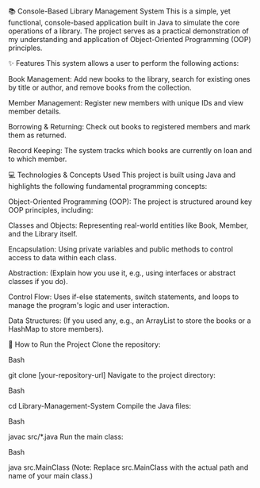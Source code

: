 📚 Console-Based Library Management System
This is a simple, yet functional, console-based application built in Java to simulate the core operations of a library. The project serves as a practical demonstration of my understanding and application of Object-Oriented Programming (OOP) principles.

✨ Features
This system allows a user to perform the following actions:

Book Management: Add new books to the library, search for existing ones by title or author, and remove books from the collection.

Member Management: Register new members with unique IDs and view member details.

Borrowing & Returning: Check out books to registered members and mark them as returned.

Record Keeping: The system tracks which books are currently on loan and to which member.

💻 Technologies & Concepts Used
This project is built using Java and highlights the following fundamental programming concepts:

Object-Oriented Programming (OOP): The project is structured around key OOP principles, including:

Classes and Objects: Representing real-world entities like Book, Member, and the Library itself.

Encapsulation: Using private variables and public methods to control access to data within each class.

Abstraction: (Explain how you use it, e.g., using interfaces or abstract classes if you do).

Control Flow: Uses if-else statements, switch statements, and loops to manage the program's logic and user interaction.

Data Structures: (If you used any, e.g., an ArrayList to store the books or a HashMap to store members).

🚀 How to Run the Project
Clone the repository:

Bash

git clone [your-repository-url]
Navigate to the project directory:

Bash

cd Library-Management-System
Compile the Java files:

Bash

javac src/*.java
Run the main class:

Bash

java src.MainClass
(Note: Replace src.MainClass with the actual path and name of your main class.)
